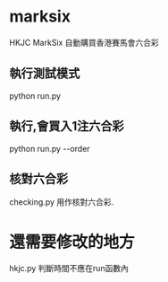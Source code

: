 # marksix
HKJC MarkSix 自動購買香港賽馬會六合彩
## 執行測試模式
python run.py
## 執行,會買入1注六合彩
python run.py --order
## 核對六合彩
checking.py 用作核對六合彩.

# 還需要修改的地方
hkjc.py 判斷時間不應在run函數內